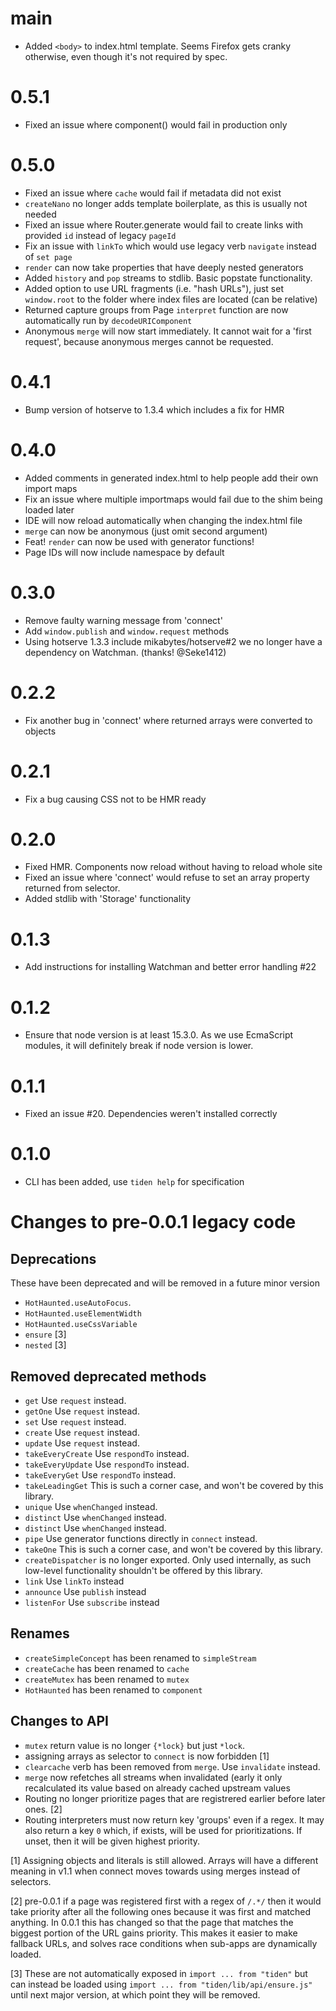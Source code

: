 # main

- Added `<body>` to index.html template. Seems Firefox gets cranky otherwise, even though it's not required by spec.

# 0.5.1

- Fixed an issue where component() would fail in production only

# 0.5.0

- Fixed an issue where `cache` would fail if metadata did not exist
- `createNano` no longer adds template boilerplate, as this is usually not needed
- Fixed an issue where Router.generate would fail to create links with provided `id` instead of legacy `pageId`
- Fix an issue with `linkTo` which would use legacy verb `navigate` instead of `set page`
- `render` can now take properties that have deeply nested generators
- Added `history` and `pop` streams to stdlib. Basic popstate functionality.
- Added option to use URL fragments (i.e. "hash URLs"), just set `window.root` to the folder where index files are located (can be relative)
- Returned capture groups from Page `interpret` function are now automatically run by `decodeURIComponent`
- Anonymous `merge` will now start immediately. It cannot wait for a 'first request', because anonymous merges cannot be requested.

# 0.4.1

- Bump version of hotserve to 1.3.4 which includes a fix for HMR

# 0.4.0

- Added comments in generated index.html to help people add their own import maps
- Fix an issue where multiple importmaps would fail due to the shim being loaded later
- IDE will now reload automatically when changing the index.html file
- `merge` can now be anonymous (just omit second argument)
- Feat! `render` can now be used with generator functions!
- Page IDs will now include namespace by default

# 0.3.0

- Remove faulty warning message from 'connect'
- Add `window.publish` and `window.request` methods
- Using hotserve 1.3.3 include mikabytes/hotserve#2 we no longer have a dependency on Watchman. (thanks! @Seke1412)

# 0.2.2

- Fix another bug in 'connect' where returned arrays were converted to objects

# 0.2.1

- Fix a bug causing CSS not to be HMR ready

# 0.2.0

- Fixed HMR. Components now reload without having to reload whole site
- Fixed an issue where 'connect' would refuse to set an array property returned from selector.
- Added stdlib with 'Storage' functionality

# 0.1.3

- Add instructions for installing Watchman and better error handling #22

# 0.1.2

- Ensure that node version is at least 15.3.0. As we use EcmaScript modules, it will definitely break if node version is lower.

# 0.1.1

- Fixed an issue #20. Dependencies weren't installed correctly

# 0.1.0

- CLI has been added, use `tiden help` for specification

# Changes to pre-0.0.1 legacy code

## Deprecations

These have been deprecated and will be removed in a future minor version

- `HotHaunted.useAutoFocus`.
- `HotHaunted.useElementWidth`
- `HotHaunted.useCssVariable`
- `ensure` [3]
- `nested` [3]

## Removed deprecated methods

- `get` Use `request` instead.
- `getOne` Use `request` instead.
- `set` Use `request` instead.
- `create` Use `request` instead.
- `update` Use `request` instead.
- `takeEveryCreate` Use `respondTo` instead.
- `takeEveryUpdate` Use `respondTo` instead.
- `takeEveryGet` Use `respondTo` instead.
- `takeLeadingGet` This is such a corner case, and won't be covered by this library.
- `unique` Use `whenChanged` instead.
- `distinct` Use `whenChanged` instead.
- `distinct` Use `whenChanged` instead.
- `pipe` Use generator functions directly in `connect` instead.
- `takeOne` This is such a corner case, and won't be covered by this library.
- `createDispatcher` is no longer exported. Only used internally, as such low-level functionality shouldn't be offered by this library.
- `link` Use `linkTo` instead
- `announce` Use `publish` instead
- `listenFor` Use `subscribe` instead

## Renames

- `createSimpleConcept` has been renamed to `simpleStream`
- `createCache` has been renamed to `cache`
- `createMutex` has been renamed to `mutex`
- `HotHaunted` has been renamed to `component`

## Changes to API

- `mutex` return value is no longer `{*lock}` but just `*lock`.
- assigning arrays as selector to `connect` is now forbidden [1]
- `clearcache` verb has been removed from `merge`. Use `invalidate` instead.
- `merge` now refetches all streams when invalidated (early it only recalculated its value based on already cached upstream values
- Routing no longer prioritize pages that are registrered earlier before later ones. [2]
- Routing interpreters must now return key 'groups' even if a regex. It may also return a key `0` which, if exists, will be used for prioritizations. If unset, then it will be given highest priority.

[1] Assigning objects and literals is still allowed. Arrays will have a different meaning in v1.1 when connect moves towards using merges instead of selectors.

[2] pre-0.0.1 if a page was registered first with a regex of `/.*/` then it would take priority after all the following ones because it was first and matched anything. In 0.0.1 this has changed so that the page that matches the biggest portion of the URL gains priority. This makes it easier to make fallback URLs, and solves race conditions when sub-apps are dynamically loaded.

[3] These are not automatically exposed in `import ... from "tiden"` but can instead be loaded using `import ... from "tiden/lib/api/ensure.js"` until next major version, at which point they will be removed.
